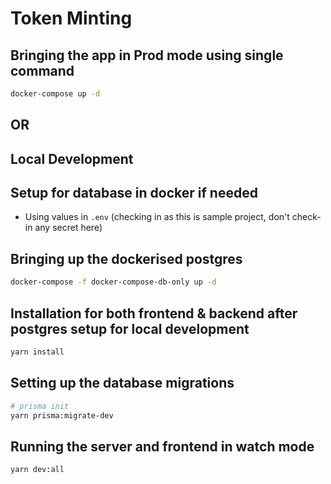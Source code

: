 # Token Minting

## Bringing the app in Prod mode using single command

```bash
docker-compose up -d
```

## OR

## Local Development

## Setup for database in docker if needed

- Using values in `.env` (checking in as this is sample project, don't check-in any secret here)

## Bringing up the dockerised postgres

```bash
docker-compose -f docker-compose-db-only up -d
```

## Installation for both frontend & backend after postgres setup for local development

```bash
yarn install
```

## Setting up the database migrations

```bash
# prisma init
yarn prisma:migrate-dev
```

## Running the server and frontend in watch mode

```bash
yarn dev:all
```
